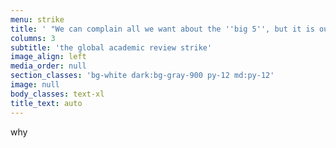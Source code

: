 ```yaml
---
menu: strike
title: ' "We can complain all we want about the ''big 5'', but it is our own actions that keep us locked in..."'
columns: 3
subtitle: 'the global academic review strike'
image_align: left
media_order: null
section_classes: 'bg-white dark:bg-gray-900 py-12 md:py-12'
image: null
body_classes: text-xl
title_text: auto
---
```


why